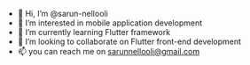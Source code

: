 - 👋 Hi, I’m @sarun-nellooli
- 👀 I’m interested in mobile application development
- 🌱 I’m currently learning Flutter framework
- 💞️ I’m looking to collaborate on Flutter front-end development
- 📫 you can reach me on sarunnellooli@gmail.com

<!---
sarun-nellooli/sarun-nellooli is a ✨ special ✨ repository because its `README.md` (this file) appears on your GitHub profile.
You can click the Preview link to take a look at your changes.
--->
